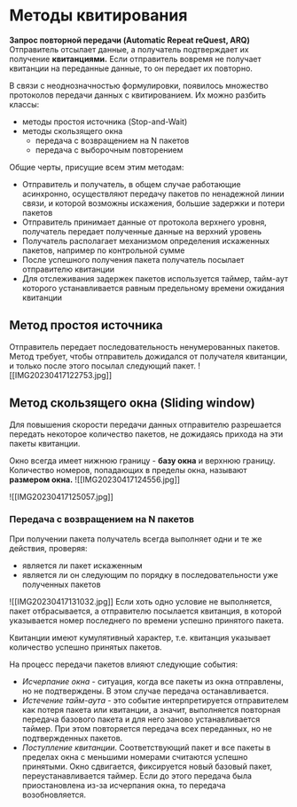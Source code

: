 # Методы квитирования
**Запрос повторной передачи (Automatic Repeat reQuest, ARQ)**
Отправитель отсылает данные, а получатель подтверждает их получение **квитанциями.** Если отправитель вовремя не получает квитанции на переданные данные, то он передает их повторно.

В связи с неоднозначностью формулировки, появилось множество протоколов передачи данных с квитированием. Их можно разбить классы:
- методы простоя источника (Stop-and-Wait)
- методы скользящего окна
  - передача с возвращением на N пакетов
  - передача с выборочным повторением

Общие черты, присущие всем этим методам:
- Отправитель и получатель, в общем случае работающие асинхронно, осуществляют передачу пакетов по ненадежной линии связи, и которой возможны искажения, большие задержки и потери пакетов
- Отправитель принимает данные от протокола верхнего уровня, получатель передает полученные данные на верхний уровень
- Получатель располагает механизмом определения искаженных пакетов, например по контрольной сумме
- После успешного получения пакета получатель посылает отправителю квитанции
- Для отслеживания задержек пакетов используется таймер, тайм-аут которого устанавливается равным предельному времени ожидания квитанции

## Метод простоя источника
Отправитель передает последовательность ненумерованных пакетов. Метод требует, чтобы отправитель дожидался от получателя квитанции, и только после этого посылал следующий пакет.
![[IMG20230417122753.jpg]]

## Метод скользящего окна (Sliding window)
Для повышения скорости передачи данных отправителю разрешается передать некоторое количество пакетов, не дожидаясь прихода на эти пакеты квитанции.

Окно всегда имеет нижнюю границу - **базу окна** и верхнюю границу.
Количество номеров, попадающих в пределы окна, называют **размером окна.**
![[IMG20230417124556.jpg]]

![[IMG20230417125057.jpg]]

### Передача с возвращением на N пакетов
При получении пакета получатель всегда выполняет одни и те же действия, проверяя:
- является ли пакет искаженным
- является ли он следующим по порядку в последовательности уже полученных пакетов

![[IMG20230417131032.jpg]]
Если хоть одно условие не выполняется, пакет отбрасывается, а отправителю посылается квитанция, в которой указывается номер последнего по времени успешно принятого пакета.

Квитанции имеют кумулятивный характер, т.е. квитанция указывает количество успешно принятых пакетов.

На процесс передачи пакетов влияют следующие события:
- *Исчерпание окна* - ситуация, когда все пакеты из окна отправлены, но не подтверждены. В этом случае передача останавливается.
- *Истечение тайм-аута* - это событие интерпретируется отправителем как потеря пакета или квитанции, а значит, выполняется повторная передача базового пакета и для него заново устанавливается таймер. При этом повторяется передача всех переданных, но не подтвержденных пакетов.
- *Поступление квитанции*. Соответствующий пакет и все пакеты в пределах окна с меньшими номерами считаются успешно принятыми. Окно сдвигается, фиксируется новый базовый пакет, переустанавливается таймер. Если до этого передача была приостановлена из-за исчерпания окна, то передача возобновляется.